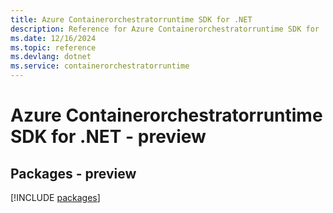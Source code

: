 ```yaml
---
title: Azure Containerorchestratorruntime SDK for .NET
description: Reference for Azure Containerorchestratorruntime SDK for .NET
ms.date: 12/16/2024
ms.topic: reference
ms.devlang: dotnet
ms.service: containerorchestratorruntime
---
```

# Azure Containerorchestratorruntime SDK for .NET - preview
## Packages - preview
[!INCLUDE [packages](containerorchestratorruntime-index.md)]